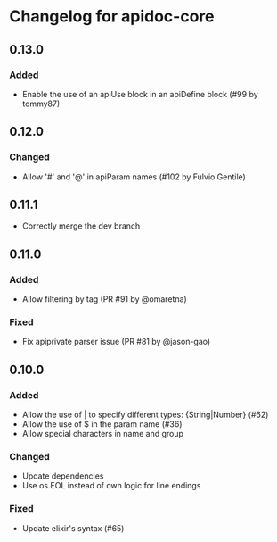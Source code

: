 # Changelog for apidoc-core

## 0.13.0

### Added

* Enable the use of an apiUse block in an apiDefine block (#99 by tommy87)

## 0.12.0

### Changed

* Allow '#' and '@' in apiParam names (#102 by Fulvio Gentile)

## 0.11.1

* Correctly merge the dev branch

## 0.11.0

### Added

* Allow filtering by tag (PR #91 by @omaretna)

### Fixed

* Fix apiprivate parser issue (PR #81 by @jason-gao)

## 0.10.0

### Added

* Allow the use of | to specify different types: {String|Number} (#62)
* Allow the use of $ in the param name (#36)
* Allow special characters in name and group

### Changed

* Update dependencies
* Use os.EOL instead of own logic for line endings

### Fixed

* Update elixir's syntax (#65)
